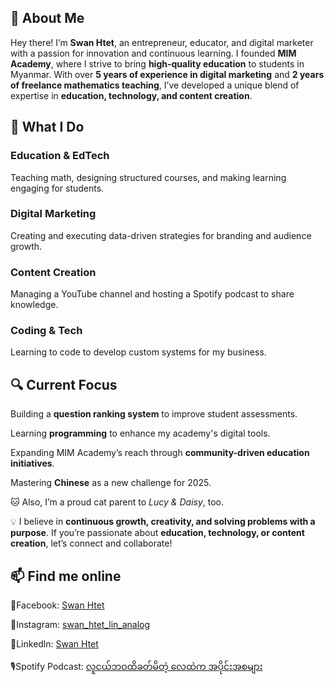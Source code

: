 ## 👋 About Me

Hey there! I’m **Swan Htet**, an entrepreneur, educator, and digital marketer with a passion for innovation and continuous learning. I founded **MIM Academy**, where I strive to bring **high-quality education** to students in Myanmar. With over **5 years of experience in digital marketing** and **2 years of freelance mathematics teaching**, I’ve developed a unique blend of expertise in **education, technology, and content creation**.

## 🚀 What I Do
### Education & EdTech
Teaching math, designing structured courses, and making learning engaging for students.

### Digital Marketing
Creating and executing data-driven strategies for branding and audience growth.

### Content Creation
Managing a YouTube channel and hosting a Spotify podcast to share knowledge.

### Coding & Tech
Learning to code to develop custom systems for my business.

## 🔍 Current Focus

Building a **question ranking system** to improve student assessments.

Learning **programming** to enhance my academy's digital tools.

Expanding MIM Academy’s reach through **community-driven education initiatives**.

Mastering **Chinese** as a new challenge for 2025.

 🐱 Also, I’m a proud cat parent to *Lucy & Daisy*, too.

💡 I believe in **continuous growth, creativity, and solving problems with a purpose**. If you’re passionate about **education, technology, or content creation**, let’s connect and collaborate!

## 📫 Find me online

🤳Facebook: [Swan Htet](https://www.facebook.com/profile.php?id=100077429752716)

📸Instagram: [swan_htet_lin_analog](https://www.instagram.com/swan_htet_lin_analog/)

💼Linkedln: [Swan Htet](www.linkedin.com/in/swan-htet-lin-analog)

🎙️Spotify Podcast: [လူငယ်ဘဝထိခတ်မိတဲ့ လေထဲက အပိုင်းအစများ](https://open.spotify.com/show/5sNRNEqN4sqVaHMDvIkzMO?si=7c0926aecdeb4a8b)





